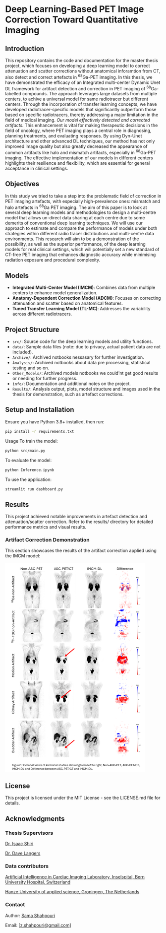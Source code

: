 # Deep Learning-Based PET Image Correction Toward Quantitative Imaging

## Introduction
This repository contains the code and documentation for the  master thesis project, which focuses on developing a deep learning model to correct attenuation and scatter corrections without anatomical inforamtion from CT, also detect and correct artefacts in <sup>68</sup>Ga-PET imaging. In this thesis, we have demonstrated the efficacy of an Integrated multi-center Dynamic Unet DL framework for artifact detection and correction in PET imaging of <sup>68</sup>Ga-labelled compounds. The approach leverages large datasets from multiple centers, to achive a universal model for same radiotracer but different centers. Through the incorporation of transfer learning concepts, we have developed radiotracer-specific models that significantly outperform those based on specific radiotracers, thereby addressing a major limitation in the field of medical imaging.
*Our model effectively detected and corrected artifacts.* This enhancement is vital for making therapeutic decisions in the field of oncology, where PET imaging plays a central role in diagnosing, planning treatments, and evaluating responses. By using Dyn-Unet architecture and other advanced DL techniques, our method has not only improved image quality but also greatly decreased the appearance of common artifacts like halo and mismatch artifacts, especially in <sup>68</sup>Ga-PET imaging. The effective implementation of our models in different centers highlights their resilience and flexibility, which are essential for general acceptance in clinical settings.

## Objectives
In this study we tried to take a step into the problematic field of correction in PET imaging artefacts, with especially high-prevalence ones: mismatch and halo artefacts in <sup>68</sup>Ga PET imaging. The aim of this paper is to look at several deep learning models and methodologies to design a multi-centre model that allows un-direct data sharing at each centre due to some demerits of conventional deep learning techniques.
We will use our approach to estimate and compare the performance of models under both strategies within different radio tracer distributions and multi-centre data environments.
This research will aim to be a demonstration of the possibility, as well as the superior performance, of the deep learning models for real clinical settings, which will potentially set a new standard of CT-free PET imaging that enhances diagnostic accuracy while minimising radiation exposure and procedural complexity.

## Models
- **Integrated Multi-Center Model (IMCM)**: Combines data from multiple centers to enhance model generalization.
- **Anatomy-Dependent Correction Model (ADCM)**: Focuses on correcting attenuation and scatter based on anatomical features.
- **Tuned Transfer Learning Model (TL-MC)**: Addresses the variability across different radiotracers.

## Project Structure
- `src/`: Source code for the deep learning models and utility functions.
- `data/`: Sample data files (note: due to privacy, actual patient data are not included).
- `Archive/`: Archived notbooks nessasary for further investigation.
- `Analysis/`: Archived notbooks about data pre processing, statistical testing and so on.
- `Other_Models/`: Archived models notbooks we could'nt get good results or needing for further progress.
- `info/`: Documentation and additional notes on the project.
- `Results/`: Analysis output, plots, model structure and images used in the thesis for demonstration, such as artefact corrections.




## Setup and Installation
Ensure you have Python 3.8+ installed, then run:
```bash
pip install -r requirements.txt
```

Usage
To train the model:
```bash
python src/main.py
```

To evaluate the model:
```bash
python Inference.ipynb
```

To use the application:
```bash
streamlit run dashboard.py
```


## Results
This project achieved notable improvements in artefact detection and attenuation/scatter correction. Refer to the results/ directory for detailed performance metrics and visual results.

### Artifact Correction Demonstration

This section showcases the results of the artifact correction applied using the IMCM model:

![Artifact Correction](info/artifact_correction_before_after.png)


## License
This project is licensed under the MIT License - see the LICENSE.md file for details.


## Acknowledgments

### Thesis Supervisors
[Dr. Isaac Shiri](https://www.linkedin.com/in/isaac-shiri-8267936a/)

[Dr. Dave Langers](https://www.linkedin.com/in/landsgevaer?lipi=urn%3Ali%3Apage%3Ad_flagship3_profile_view_base_contact_details%3BerFYPiYaQHiiIPvgurheWQ%3D%3D)

### Data contributors
[Artificial Intelligence in Cardiac Imaging Laboratory, Inselspital, Bern University Hospital, Switzerland](https://inselgruppe.ch/de/die-insel-gruppe)

[Hanze University of applied science, Groningen, The Netherlands](https://www.hanze.nl/nl)

### Contact
Author: [Sama Shahpouri](https://www.linkedin.com/in/zohreh-shahpouri/)

Email: [z.shahpouri@gmail.com]

